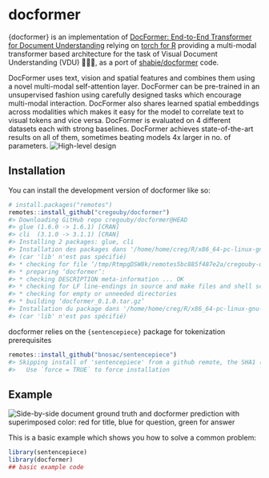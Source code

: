 
<!-- README.md is generated from README.Rmd. Please edit that file -->

# docformer

<!-- badges: start -->
<!-- badges: end -->

{docformer} is an implementation of [DocFormer: End-to-End Transformer
for Document Understanding](https://arxiv.org/abs/2106.11539) relying on
[torch for R](https://torch.mlverse.org/resources/) providing a
multi-modal transformer based architecture for the task of Visual
Document Understanding (VDU) 📄📄📄, as a port of
[shabie/docformer](https://github.com/shabie/docformer) code.

DocFormer uses text, vision and spatial features and combines them using
a novel multi-modal self-attention layer. DocFormer can be pre-trained
in an unsupervised fashion using carefully designed tasks which
encourage multi-modal interaction. DocFormer also shares learned spatial
embeddings across modalities which makes it easy for the model to
correlate text to visual tokens and vice versa. DocFormer is evaluated
on 4 different datasets each with strong baselines. DocFormer achieves
state-of-the-art results on all of them, sometimes beating models 4x
larger in no. of parameters. ![High-level
design](vignettes/Simplistic_design)

## Installation

You can install the development version of docformer like so:

``` r
# install.packages("remotes")
remotes::install_github("cregouby/docformer")
#> Downloading GitHub repo cregouby/docformer@HEAD
#> glue (1.6.0 -> 1.6.1) [CRAN]
#> cli  (3.1.0 -> 3.1.1) [CRAN]
#> Installing 2 packages: glue, cli
#> Installation des packages dans '/home/home/creg/R/x86_64-pc-linux-gnu-library/4.1'
#> (car 'lib' n'est pas spécifié)
#> * checking for file ‘/tmp/RtmpgDSW8k/remotes5bc885f487e2a/cregouby-docformer-58b3f1c/DESCRIPTION’ ... OK
#> * preparing ‘docformer’:
#> * checking DESCRIPTION meta-information ... OK
#> * checking for LF line-endings in source and make files and shell scripts
#> * checking for empty or unneeded directories
#> * building ‘docformer_0.1.0.tar.gz’
#> Installation du package dans '/home/home/creg/R/x86_64-pc-linux-gnu-library/4.1'
#> (car 'lib' n'est pas spécifié)
```

docformer relies on the `{sentencepiece}` package for tokenization
prerequisites

``` r
remotes::install_github("bnosac/sentencepiece")
#> Skipping install of 'sentencepiece' from a github remote, the SHA1 (712f7235) has not changed since last install.
#>   Use `force = TRUE` to force installation
```

## Example

![Side-by-side document ground truth and docformer prediction with
superimposed color: red for title, blue for question, green for answer
](man/figure/README_result.jpg)

This is a basic example which shows you how to solve a common problem:

``` r
library(sentencepiece)
library(docformer)
## basic example code
```
